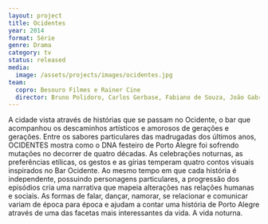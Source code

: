 ```yaml
---
layout: project
title: Ocidentes
year: 2014
format: Série
genre: Drama
category: tv
status: released
media:
  image: /assets/projects/images/ocidentes.jpg
team:
  copro: Besouro Filmes e Rainer Cine
  director: Bruno Polidoro, Carlos Gerbase, Fabiano de Souza, João Gabriel de Queiroz
---
```


A cidade vista através de histórias que se passam no Ocidente, o bar que acompanhou os descaminhos artísticos e amorosos de gerações e gerações. Entre os sabores particulares das madrugadas dos últimos anos, OCIDENTES mostra como o DNA festeiro de Porto Alegre foi sofrendo mutações no decorrer de quatro décadas. As celebrações noturnas, as preferências etílicas, os gestos e as gírias temperam quatro contos visuais inspirados no Bar Ocidente. Ao mesmo tempo em que cada história é independente, possuindo personagens particulares, a progressão dos episódios cria uma narrativa que mapeia alterações nas relações humanas e sociais. As formas de falar, dançar, namorar, se relacionar e comunicar variam de época para época e ajudam a contar uma história de Porto Alegre através de uma das facetas mais interessantes da vida. A vida noturna.
